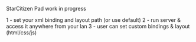 StarCitizen Pad
work in progress

1 - set your xml binding and layout path (or use default)
2 - run server & access it anywhere from your lan
3 - user can set custom bindings & layout (html/css/js)